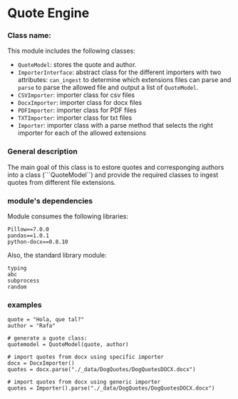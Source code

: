 # Quote Engine

### Class name: 
This module includes the following classes:

 * ```QuoteModel```: stores the quote and author.
 * ```ImporterInterface```: abstract class for the different importers with two attributes: ``can_ingest`` to determine which extensions files can parse and ``parse`` to parse the allowed file and output a list of ``QuoteModel``.
 * ```CSVImporter```: importer class for csv files
 * ```DocxImporter```: importer class for docx files
 * ```PDFImporter```: importer class for PDF files
 * ```TXTImporter```: importer class for txt files
 * ```Importer```: importer class with a parse method that selects the right importer for each of the allowed extensions
 

### General description
The main goal of this class is to estore quotes and corresponging authors into a class (```QuoteModel``) and provide the required classes to ingest quotes from different file extensions.

### module's dependencies
Module consumes the following libraries: 
```
Pillow==7.0.0
pandas==1.0.1
python-docx==0.8.10
```
Also, the standard library module: 
```
typing
abc
subprocess
random
```

### examples
```
quote = "Hola, que tal?"
author = "Rafa"

# generate a quote class:
quotemodel = QuoteModel(quote, author)

# import quotes from docx using specific importer
docx = DocxImporter()
quotes = docx.parse("./_data/DogQuotes/DogQuotesDOCX.docx")

# import quotes from docx using generic importer
quotes = Importer().parse("./_data/DogQuotes/DogQuotesDOCX.docx")
```